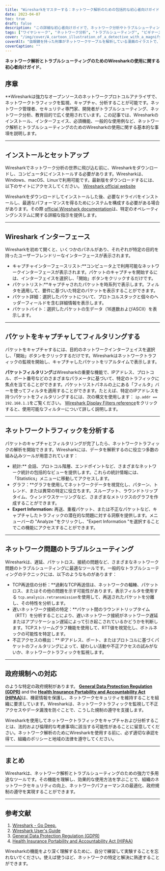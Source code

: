 ```yaml
---
title: "Wiresharkをマスターする：ネットワーク解析のための包括的な初心者向けガイド"
date: 2023-04-07
toc: true
draft: false
description: "この詳細な初心者向けガイドで、ネットワーク分析やトラブルシューティングのためにWiresharkを効果的に使用する方法を発見してください。"
tags: ["ワイヤシャーク", "ネットワーク分析", "トラブルシューティング", "ビギナーズガイド", "ネットワークモニタリング", "パケットキャプチャ", "ネットワークプロトコル", "ティーケーピーアイピー", "データビジュアライゼーション", "ネットワークセキュリティ", "キャプチャフィルタ", "ディスプレイフィルタ", "ネットワーク機器", "イーサネット", "ネットワークトポロジー", "ネットワーク診断", "ネットワーク管理", "ネットワークパフォーマンス", "Wiresharkチュートリアル", "データパケット"]
cover: "/img/cover/A_cartoon_illustration_of_a_detective_with_a_magnifying_glass.png"
coverAlt: "虫眼鏡を持った刑事がネットワークケーブルを解析している漫画のイラストで、その上にWiresharkのロゴが浮かんでおり、Wiresharkを使ったネットワークのトラブルシューティングと解析のプロセスを象徴しています。"
coverCaption: ""
---
```


**ネットワーク解析とトラブルシューティングのためのWiresharkの使用に関する初心者向けガイド**。

## 序章

**Wiresharkは強力なオープンソースのネットワークプロトコルアナライザで、ネットワークトラフィックを監視、キャプチャ、分析することが可能です。ネットワーク管理者、セキュリティ専門家、開発者がトラブルシューティング、ネットワーク分析、教育目的で広く使用されています。この記事では、Wiresharkのインストール、インターフェイス、必須機能、一般的な使用例など、ネットワーク解析とトラブルシューティングのためのWiresharkの使用に関する基本的な事項を説明します。

______

## インストールとセットアップ

Wiresharkでネットワーク分析の世界に飛び込む前に、Wiresharkをダウンロードし、コンピュータにインストールする必要があります。Wiresharkは、Windows、macOS、Linuxで利用可能です。最新版をダウンロードするには、以下のサイトにアクセスしてください。 [Wireshark official website](https://www.wireshark.org/#download)

Wiresharkをダウンロードしてインストールした後、必要なドライバをインストールし、最適なパフォーマンスを得るためにシステムを構成する必要がある場合があります。その際 [official Wireshark documentation](https://www.wireshark.org/docs/wsug_html_chunked/)は、特定のオペレーティングシステムに関する詳細な指示を提供します。

______

## Wireshark インターフェース

Wiresharkを初めて開くと、いくつかのパネルがあり、それぞれが特定の目的を持ったユーザーフレンドリーなインターフェースが表示されます。

- キャプチャインターフェースリスト:**コンピュータ上で利用可能なネットワークインターフェースが表示されます。パケットのキャプチャを開始するには、インターフェイスを選択し、「開始」ボタンをクリックするだけです。
- パケットリスト:**キャプチャされたパケットを時系列で表示します。フィルタを適用して、要件に基づいた特定のパケットを表示することができます。
- パケット詳細：選択したパケットについて、プロトコルスタックと個々のヘッダーフィールドを含む詳細情報を表示します。
- パケットバイト：選択したパケットの生データ（16進数およびASCII）を表示します。

______

## パケットをキャプチャしてフィルタリングする

パケットをキャプチャするには、目的のネットワークインターフェイスを選択し、「開始」ボタンをクリックするだけです。Wiresharkはネットワークトラフィックの監視を開始し、キャプチャしたパケットをリアルタイムで表示します。

**パケットフィルタリング**はWiresharkの重要な機能で、IPアドレス、プロトコル、ポート番号などのさまざまなパラメータに基づいて、特定のトラフィックに焦点を当てることができます。パケットリストパネルの上にある「フィルタ」バーを使ってフィルタを適用することができます。たとえば、特定のIPアドレスを持つパケットをフィルタリングするには、次の構文を使用します： `ip.addr == 192.168.1.1`をご覧ください。 [Wireshark Display Filters reference](https://www.wireshark.org/docs/man-pages/wireshark-filter.html)をクリックすると、使用可能なフィルターについて詳しく説明します。

______

## ネットワークトラフィックを分析する

パケットのキャプチャとフィルタリングが完了したら、ネットワークトラフィックの解析を開始できます。Wiresharkには、データを解釈するのに役立つ多数の組み込みツールが用意されています：

- 統計:** 会話、プロトコル階層、エンドポイントなど、さまざまなネットワーク統計の包括的なビューを提供します。これらの統計情報には、「Statistics」メニューに移動してアクセスします。
- グラフ：**グラフを使用してネットワークデータを視覚化し、パターン、トレンド、または異常の特定に役立ちます。スループット、ラウンドトリップタイム、ウィンドウスケーリングなど、さまざまなメトリクスのグラフを作成することができます。
- **Expert Information:** 再送、重複パケット、または不正なパケットなど、キャプチャしたトラフィックの潜在的な問題に対する洞察を提供します。メニューバーの "Analyze "をクリックし、"Expert Information "を選択することでこの機能にアクセスすることができます。

______

## ネットワーク問題のトラブルシューティング

Wiresharkは、遅延、パケットロス、接続の問題など、さまざまなネットワーク問題のトラブルシューティングに最適なツールです。一般的なトラブルシューティングのテクニックには、以下のようなものがあります：

- TCP再送信の分析：**過剰なTCP再送信は、ネットワークの輻輳、パケットロス、またはその他の問題を示す可能性があります。表示フィルタを使用する `tcp.analysis.retransmission`を使用して、再送されたパケットを分離し、その特性を分析します。
- 遅いネットワーク接続の特定：**パケット間のラウンドトリップタイム（RTT）を分析することにより、遅いネットワーク接続がネットワーク遅延またはアプリケーション遅延によって引き起こされているかどうかを判断します。TCPストリームグラフ機能を使用して、RTT値を視覚化し、ボトルネックの可能性を特定します。
- 不正アクセスの検出：** IPアドレス、ポート、またはプロトコルに基づくパケットのフィルタリングによって、疑わしい活動や不正アクセスの試みがないか、ネットワークトラフィックを監視します。

______

## 政府規制への対応

のような特定の政府規制があります。 [**General Data Protection Regulation (GDPR)**](https://eur-lex.europa.eu/legal-content/EN/TXT/?uri=CELEX:32016R0679) and the [**Health Insurance Portability and Accountability Act (HIPAA)**](https://www.hhs.gov/hipaa/index.html)は、機密情報を保護し、ネットワークセキュリティを維持することを組織に要求しています。Wiresharkは、ネットワークトラフィックを監視して不正アクセスやデータ漏洩を防ぐことで、こうした規制の遵守を支援します。

Wiresharkを使用してネットワークトラフィックをキャプチャおよび分析することは、法的および倫理的な考慮事項に該当する可能性があることに留意してください。ネットワーク解析のためにWiresharkを使用する前に、必ず適切な承認を得て、組織のポリシーと地域の法律を遵守してください。

______

## まとめ

Wiresharkは、ネットワーク解析とトラブルシューティングのための強力で多用途なツールです。その機能を理解し、効果的な使用方法を学ぶことで、組織のネットワークセキュリティの向上、ネットワークパフォーマンスの最適化、政府規制の遵守を実現することができます。

______

## 参考文献

1. [Wireshark - Go Deep.](https://www.wireshark.org/)
2. [Wireshark User's Guide](https://www.wireshark.org/docs/wsug_html_chunked/)
3. [General Data Protection Regulation (GDPR)](https://eur-lex.europa.eu/legal-content/EN/TXT/?uri=CELEX:32016R0679)
4. [Health Insurance Portability and Accountability Act (HIPAA)](https://www.hhs.gov/hipaa/index.html)

Wiresharkの機能をより深く理解するために、自分で練習して実験することを忘れないでください。使えば使うほど、ネットワークの特定と解決に熟達することができます。




